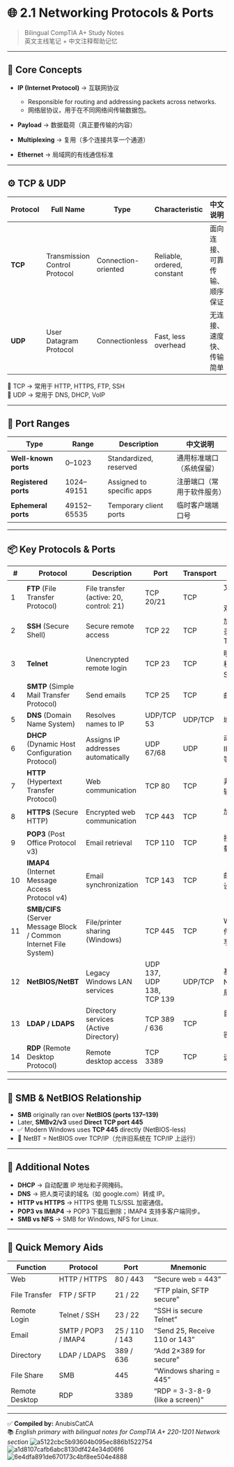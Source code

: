 # 🌐 2.1 Networking Protocols & Ports  
> Bilingual CompTIA A+ Study Notes  
> 英文主线笔记 + 中文注释帮助记忆  

---

## 🧩 Core Concepts  

- **IP (Internet Protocol)** → 互联网协议  
  - Responsible for routing and addressing packets across networks.  
  - 网络层协议，用于在不同网络间传输数据包。  

- **Payload** → 数据载荷（真正要传输的内容）  
- **Multiplexing** → 复用（多个连接共享一个通道）  
- **Ethernet** → 局域网的有线通信标准  

---

## ⚙️ TCP & UDP

| Protocol | Full Name | Type | Characteristic | 中文说明 |
|-----------|------------|------|----------------|-----------|
| **TCP** | Transmission Control Protocol | Connection-oriented | Reliable, ordered, constant | 面向连接、可靠传输、顺序保证 |
| **UDP** | User Datagram Protocol | Connectionless | Fast, less overhead | 无连接、速度快、传输简单 |

🔹 TCP → 常用于 HTTP, HTTPS, FTP, SSH  
🔹 UDP → 常用于 DNS, DHCP, VoIP  

---

## 🧠 Port Ranges  

| Type | Range | Description | 中文说明 |
|------|--------|-------------|-----------|
| **Well-known ports** | 0–1023 | Standardized, reserved | 通用标准端口（系统保留） |
| **Registered ports** | 1024–49151 | Assigned to specific apps | 注册端口（常用于软件服务） |
| **Ephemeral ports** | 49152–65535 | Temporary client ports | 临时客户端端口号 |

---

## 📦 Key Protocols & Ports

| # | Protocol | Description | Port | Transport | 中文说明 |
|---|-----------|-------------|-------|------------|-----------|
| 1 | **FTP** (File Transfer Protocol) | File transfer (active: 20, control: 21) | TCP 20/21 | TCP | 文件传输协议（数据/控制双通道） |
| 2 | **SSH** (Secure Shell) | Secure remote access | TCP 22 | TCP | 加密远程登录，用于替代 Telnet |
| 3 | **Telnet** | Unencrypted remote login | TCP 23 | TCP | 明文传输的远程终端，已被 SSH 取代 |
| 4 | **SMTP** (Simple Mail Transfer Protocol) | Send emails | TCP 25 | TCP | 邮件发送协议 |
| 5 | **DNS** (Domain Name System) | Resolves names to IP | UDP/TCP 53 | UDP/TCP | 域名解析系统 |
| 6 | **DHCP** (Dynamic Host Configuration Protocol) | Assigns IP addresses automatically | UDP 67/68 | UDP | 动态分配 IP、子网掩码等 |
| 7 | **HTTP** (Hypertext Transfer Protocol) | Web communication | TCP 80 | TCP | 非加密网页传输 |
| 8 | **HTTPS** (Secure HTTP) | Encrypted web communication | TCP 443 | TCP | 加密网页传输（SSL/TLS） |
| 9 | **POP3** (Post Office Protocol v3) | Email retrieval | TCP 110 | TCP | 接收邮件（下载型） |
| 10 | **IMAP4** (Internet Message Access Protocol v4) | Email synchronization | TCP 143 | TCP | 邮件同步（多设备） |
| 11 | **SMB/CIFS** (Server Message Block / Common Internet File System) | File/printer sharing (Windows) | TCP 445 | TCP | Windows 文件/打印机共享协议 |
| 12 | **NetBIOS/NetBT** | Legacy Windows LAN services | UDP 137, UDP 138, TCP 139 | UDP/TCP | 基于 NetBIOS 的局域网通信 |
| 13 | **LDAP / LDAPS** | Directory services (Active Directory) | TCP 389 / 636 | TCP | 目录访问协议（636 为加密版） |
| 14 | **RDP** (Remote Desktop Protocol) | Remote desktop access | TCP 3389 | TCP | 远程桌面协议 |

---

## 🧩 SMB & NetBIOS Relationship  

- **SMB** originally ran over **NetBIOS (ports 137–139)**  
- Later, **SMBv2/v3** used **Direct TCP port 445**  
- ✅ Modern Windows uses **TCP 445** directly (NetBIOS-less)  
- 📘 NetBT = NetBIOS over TCP/IP（允许旧系统在 TCP/IP 上运行）  

---

## 📡 Additional Notes  

- **DHCP** → 自动配置 IP 地址和子网掩码。  
- **DNS** → 把人类可读的域名（如 google.com）转成 IP。  
- **HTTP vs HTTPS** → HTTPS 使用 TLS/SSL 加密通信。  
- **POP3 vs IMAP4** → POP3 下载后删除；IMAP4 支持多客户端同步。  
- **SMB vs NFS** → SMB for Windows, NFS for Linux.  

---

## 🧾 Quick Memory Aids  

| Function | Protocol | Port | Mnemonic |
|-----------|-----------|------|-----------|
| Web | HTTP / HTTPS | 80 / 443 | “Secure web = 443” |
| File Transfer | FTP / SFTP | 21 / 22 | “FTP plain, SFTP secure” |
| Remote Login | Telnet / SSH | 23 / 22 | “SSH is secure Telnet” |
| Email | SMTP / POP3 / IMAP4 | 25 / 110 / 143 | “Send 25, Receive 110 or 143” |
| Directory | LDAP / LDAPS | 389 / 636 | “Add 2×389 for secure” |
| File Share | SMB | 445 | “Windows sharing = 445” |
| Remote Desktop | RDP | 3389 | “RDP = 3-3-8-9 (like a screen)” |

---

✅ **Compiled by:** AnubisCatCA  
📚 *English primary with bilingual notes for CompTIA A+ 220-1201 Network section*
![a5122cbc5b93604b095ec886b1522754](https://github.com/user-attachments/assets/426ad9d2-50f1-4f2a-9d3b-7c4806964c16)
![a1d8107cafb6abc8130df424e34d06f6](https://github.com/user-attachments/assets/80aed922-f2e1-4a72-bb72-b7e06cd4d794)
![6e4dfa891de670173c4bf8ee504e4888](https://github.com/user-attachments/assets/a8cd8349-00bd-42ec-bc0e-b909b275ae23)


